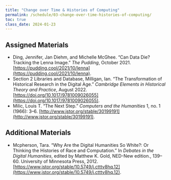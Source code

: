 ```yaml
---
title: "Change over Time & Histories of Computing"
permalink: /schedule/03-change-over-time-histories-of-computing/
toc: true
class_date: 2024-01-23
---
```


## Assigned Materials

- Ding, Jennifer, Jan Diehm, and Michelle McGhee. “Can Data Die? Tracking the Lenna Image.” *The Pudding*, October 2021. [https://pudding.cool/2021/10/lenna](https://pudding.cool/2021/10/lenna).
- Section 2 Libraries and Database, Milligan, Ian. “The Transformation of Historical Research in the Digital Age.” *Cambridge Elements in Historical Theory and Practice*, August 2022. [https://doi.org/10.1017/9781009026055](https://doi.org/10.1017/9781009026055).
- Milic, Louis T. “The Next Step.” *Computers and the Humanities* 1, no. 1 (1966): 3–6. [http://www.jstor.org/stable/30199191](http://www.jstor.org/stable/30199191).


## Additional Materials

- Mcpherson, Tara. “Why Are the Digital Humanities So White?: Or Thinking the Histories of Race and Computation.” In *Debates in the Digital Humanities*, edited by Matthew K. Gold, NED-New edition., 139–60. University of Minnesota Press, 2012. [https://www.jstor.org/stable/10.5749/j.ctttv8hq.12](https://www.jstor.org/stable/10.5749/j.ctttv8hq.12).